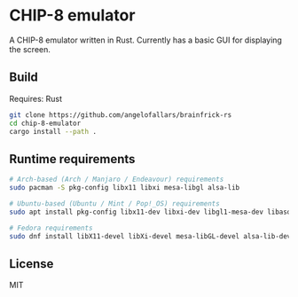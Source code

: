 # CHIP-8 emulator

A CHIP-8 emulator written in Rust. Currently has a basic GUI for displaying the screen.

## Build

Requires: Rust

```bash
git clone https://github.com/angelofallars/brainfrick-rs
cd chip-8-emulator
cargo install --path .
```

## Runtime requirements

```bash
# Arch-based (Arch / Manjaro / Endeavour) requirements
sudo pacman -S pkg-config libx11 libxi mesa-libgl alsa-lib

# Ubuntu-based (Ubuntu / Mint / Pop!_OS) requirements
sudo apt install pkg-config libx11-dev libxi-dev libgl1-mesa-dev libasound2-dev

# Fedora requirements
sudo dnf install libX11-devel libXi-devel mesa-libGL-devel alsa-lib-devel
```

## License

MIT
